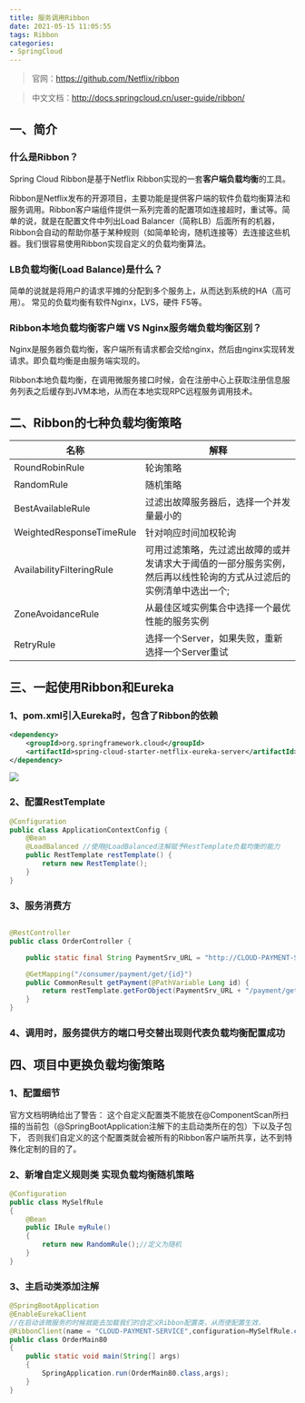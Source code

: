 ```yaml
---
title: 服务调用Ribbon
date: 2021-05-15 11:05:55
tags: Ribbon
categories: 
- SpringCloud
---
```

> 官网：https://github.com/Netflix/ribbon

> 中文文档：http://docs.springcloud.cn/user-guide/ribbon/

## 一、简介

### 什么是Ribbon？

Spring Cloud Ribbon是基于Netflix Ribbon实现的一套**客户端负载均衡**的工具。

Ribbon是Netflix发布的开源项目，主要功能是提供客户端的软件负载均衡算法和服务调用。Ribbon客户端组件提供一系列完善的配置项如连接超时，重试等。简单的说，就是在配置文件中列出Load Balancer（简称LB）后面所有的机器，Ribbon会自动的帮助你基于某种规则（如简单轮询，随机连接等）去连接这些机器。我们很容易使用Ribbon实现自定义的负载均衡算法。

### LB负载均衡(Load Balance)是什么？

简单的说就是将用户的请求平摊的分配到多个服务上，从而达到系统的HA（高可用）。
常见的负载均衡有软件Nginx，LVS，硬件 F5等。

<!--more-->

### Ribbon本地负载均衡客户端 VS Nginx服务端负载均衡区别？

 Nginx是服务器负载均衡，客户端所有请求都会交给nginx，然后由nginx实现转发请求。即负载均衡是由服务端实现的。

 Ribbon本地负载均衡，在调用微服务接口时候，会在注册中心上获取注册信息服务列表之后缓存到JVM本地，从而在本地实现RPC远程服务调用技术。

##  二、Ribbon的七种负载均衡策略

| 名称                      | 解释                                                         |
| ------------------------- | ------------------------------------------------------------ |
| RoundRobinRule            | 轮询策略                                                     |
| RandomRule                | 随机策略                                                     |
| BestAvailableRule         | 过滤出故障服务器后，选择一个并发量最小的                     |
| WeightedResponseTimeRule  | 针对响应时间加权轮询                                         |
| AvailabilityFilteringRule | 可用过滤策略，先过滤出故障的或并发请求大于阈值的一部分服务实例，然后再以线性轮询的方式从过滤后的实例清单中选出一个; |
| ZoneAvoidanceRule         | 从最佳区域实例集合中选择一个最优性能的服务实例               |
| RetryRule                 | 选择一个Server，如果失败，重新选择一个Server重试             |

## 三、一起使用Ribbon和Eureka

### 1、pom.xml引入Eureka时，包含了Ribbon的依赖

```xml
<dependency>
    <groupId>org.springframework.cloud</groupId>
    <artifactId>spring-cloud-starter-netflix-eureka-server</artifactId>
</dependency>
```

![](https://static01.imgkr.com/temp/04884a4201544954b85887fabcecbb94.png )

### 2、配置RestTemplate

```java
@Configuration
public class ApplicationContextConfig {
    @Bean
    @LoadBalanced //使用@LoadBalanced注解赋予RestTemplate负载均衡的能力
    public RestTemplate restTemplate() {
        return new RestTemplate();
    }
}
```

### 3、服务消费方

```java

@RestController
public class OrderController {

    public static final String PaymentSrv_URL = "http://CLOUD-PAYMENT-SERVICE";

    @GetMapping("/consumer/payment/get/{id}")
    public CommonResult getPayment(@PathVariable Long id) {
        return restTemplate.getForObject(PaymentSrv_URL + "/payment/get/" + id, CommonResult.class, id);
    }
}
```

### 4、调用时，服务提供方的端口号交替出现则代表负载均衡配置成功

## 四、项目中更换负载均衡策略

### 1、配置细节

官方文档明确给出了警告：
这个自定义配置类不能放在@ComponentScan所扫描的当前包（@SpringBootApplication注解下的主启动类所在的包）下以及子包下，
否则我们自定义的这个配置类就会被所有的Ribbon客户端所共享，达不到特殊化定制的目的了。

### 2、新增自定义规则类 实现负载均衡随机策略

```java
@Configuration
public class MySelfRule
{
    @Bean
    public IRule myRule()
    {
        return new RandomRule();//定义为随机
    }
}
```

### 3、主启动类添加注解

```java
@SpringBootApplication
@EnableEurekaClient
//在启动该微服务的时候就能去加载我们的自定义Ribbon配置类，从而使配置生效，
@RibbonClient(name = "CLOUD-PAYMENT-SERVICE",configuration=MySelfRule.class)
public class OrderMain80
{
    public static void main(String[] args)
    {
        SpringApplication.run(OrderMain80.class,args);
    }
}

```

